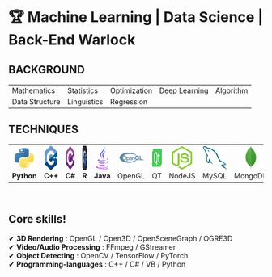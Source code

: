 <!-- Header -->
# 🏆 Machine Learning | Data Science | Back-End Warlock


## BACKGROUND
<table>
  <tr>
    <td>Mathematics</td>
    <td>Statistics</td>
    <td>Optimization</td>
    <td>Deep Learning</td>
    <td>Algorithm</td>
  </tr>
  <tr>    
    <td>Data Structure</td>
    <td>Linguistics</td>
    <td>Regression</td>
    <td></td>
    <td></td>
  </tr>
</table>

## TECHNIQUES

<table>
  <tr>
    <td align="center" width="96">
        <img src="https://raw.githubusercontent.com/devicons/devicon/master/icons/python/python-original.svg" width="48" height="48" alt="Python" />
        <br><b>Python</br>
    </td>
    <td align="center" width="96">
        <img src="https://raw.githubusercontent.com/devicons/devicon/master/icons/cplusplus/cplusplus-original.svg" width="48" height="48" alt="CPP" />
        <br><b>C++</br>
    </td>
    <td align="center" width="96">
        <img src="https://raw.githubusercontent.com/devicons/devicon/master/icons/csharp/csharp-original.svg" width="48" height="48" alt="CSharp" />
      <br><b>C#</br>
    </td>
    <td align="center" width="96">
        <img src="R-Dark.svg" width="48" height="48" alt="Python" />
        <br><b>R</br>
    </td>
    <td align="center" width="96">
        <img src="icons8-java.svg" width="48" height="48" alt="javascript" />
        <br><b>Java</br>
    </td>
    <td align="center" width="96">
        <img src="https://raw.githubusercontent.com/devicons/devicon/master/icons/opengl/opengl-original.svg" width="48" height="48" alt="OpenGL" />
      <br>OpenGL</br>
    </td>    
    <td align="center" width="96">
        <img src="https://raw.githubusercontent.com/devicons/devicon/master/icons/qt/qt-original.svg" width="48" height="48" alt="QT" />
      <br>QT</br>
    </td>
    <td align="center" width="96">
        <img src="https://raw.githubusercontent.com/devicons/devicon/master/icons/nodejs/nodejs-original.svg" width="48" height="48" alt="Node" />
      <br>NodeJS</br>
    </td>
    <td align="center" width="96">
        <img src="https://raw.githubusercontent.com/devicons/devicon/master/icons/mysql/mysql-original.svg" width="48" height="48" alt="MySQL" />
      <br>MySQL</br>
    </td>
    <td align="center" width="96">
      <a href="#MongoDB">
        <img src="https://raw.githubusercontent.com/devicons/devicon/master/icons/mongodb/mongodb-original.svg" width="48" height="48" alt="MongoDB" />
      </a>
      <br>MongoDB</br>
    </td>

  </tr>
</table>
<br>



## Core skills!

✔ <b>3D Rendering</b> : OpenGL / Open3D / OpenSceneGraph / OGRE3D <br>
✔ <b>Video/Audio Processing</b> : FFmpeg / GStreamer <br>
✔ <b>Object Detecting</b> : OpenCV / TensorFlow / PyTorch <br>
✔ <b>Programming-languages</b> : C++ / C# / VB / Python <br>
<br>
